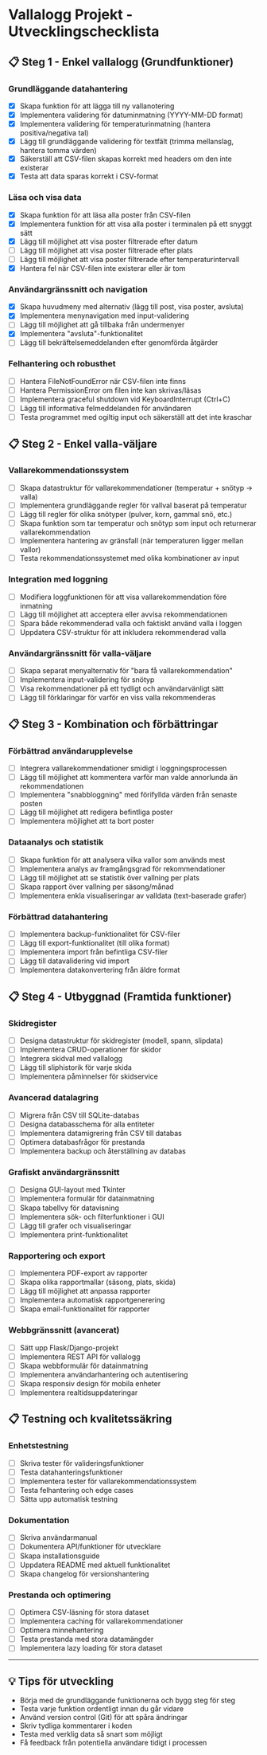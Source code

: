 # Vallalogg Projekt - Utvecklingschecklista

## 📋 Steg 1 - Enkel vallalogg (Grundfunktioner)

### Grundläggande datahantering
- [x] Skapa funktion för att lägga till ny vallanotering
- [x] Implementera validering för datuminmatning (YYYY-MM-DD format)
- [x] Implementera validering för temperaturinmatning (hantera positiva/negativa tal)
- [x] Lägg till grundläggande validering för textfält (trimma mellanslag, hantera tomma värden)
- [x] Säkerställ att CSV-filen skapas korrekt med headers om den inte existerar
- [x] Testa att data sparas korrekt i CSV-format

### Läsa och visa data
- [x] Skapa funktion för att läsa alla poster från CSV-filen
- [x] Implementera funktion för att visa alla poster i terminalen på ett snyggt sätt
- [x] Lägg till möjlighet att visa poster filtrerade efter datum
- [ ] Lägg till möjlighet att visa poster filtrerade efter plats
- [ ] Lägg till möjlighet att visa poster filtrerade efter temperaturintervall
- [x] Hantera fel när CSV-filen inte existerar eller är tom

### Användargränssnitt och navigation
- [x] Skapa huvudmeny med alternativ (lägg till post, visa poster, avsluta)
- [x] Implementera menynavigation med input-validering
- [ ] Lägg till möjlighet att gå tillbaka från undermenyer
- [x] Implementera "avsluta"-funktionalitet
- [ ] Lägg till bekräftelsemeddelanden efter genomförda åtgärder

### Felhantering och robusthet
- [ ] Hantera FileNotFoundError när CSV-filen inte finns
- [ ] Hantera PermissionError om filen inte kan skrivas/läsas
- [ ] Implementera graceful shutdown vid KeyboardInterrupt (Ctrl+C)
- [ ] Lägg till informativa felmeddelanden för användaren
- [ ] Testa programmet med ogiltig input och säkerställ att det inte kraschar

## 📋 Steg 2 - Enkel valla-väljare

### Vallarekommendationssystem
- [ ] Skapa datastruktur för vallarekommendationer (temperatur + snötyp → valla)
- [ ] Implementera grundläggande regler för vallval baserat på temperatur
- [ ] Lägg till regler för olika snötyper (pulver, korn, gammal snö, etc.)
- [ ] Skapa funktion som tar temperatur och snötyp som input och returnerar vallarekommendation
- [ ] Implementera hantering av gränsfall (när temperaturen ligger mellan vallor)
- [ ] Testa rekommendationssystemet med olika kombinationer av input

### Integration med loggning
- [ ] Modifiera loggfunktionen för att visa vallarekommendation före inmatning
- [ ] Lägg till möjlighet att acceptera eller avvisa rekommendationen
- [ ] Spara både rekommenderad valla och faktiskt använd valla i loggen
- [ ] Uppdatera CSV-struktur för att inkludera rekommenderad valla

### Användargränssnitt för valla-väljare
- [ ] Skapa separat menyalternativ för "bara få vallarekommendation"
- [ ] Implementera input-validering för snötyp
- [ ] Visa rekommendationer på ett tydligt och användarvänligt sätt
- [ ] Lägg till förklaringar för varför en viss valla rekommenderas

## 📋 Steg 3 - Kombination och förbättringar

### Förbättrad användarupplevelse
- [ ] Integrera vallarekommendationer smidigt i loggningsprocessen
- [ ] Lägg till möjlighet att kommentera varför man valde annorlunda än rekommendationen
- [ ] Implementera "snabbloggning" med förifyllda värden från senaste posten
- [ ] Lägg till möjlighet att redigera befintliga poster
- [ ] Implementera möjlighet att ta bort poster

### Dataanalys och statistik
- [ ] Skapa funktion för att analysera vilka vallor som används mest
- [ ] Implementera analys av framgångsgrad för rekommendationer
- [ ] Lägg till möjlighet att se statistik över vallning per plats
- [ ] Skapa rapport över vallning per säsong/månad
- [ ] Implementera enkla visualiseringar av valldata (text-baserade grafer)

### Förbättrad datahantering
- [ ] Implementera backup-funktionalitet för CSV-filer
- [ ] Lägg till export-funktionalitet (till olika format)
- [ ] Implementera import från befintliga CSV-filer
- [ ] Lägg till datavalidering vid import
- [ ] Implementera datakonvertering från äldre format

## 📋 Steg 4 - Utbyggnad (Framtida funktioner)

### Skidregister
- [ ] Designa datastruktur för skidregister (modell, spann, slipdata)
- [ ] Implementera CRUD-operationer för skidor
- [ ] Integrera skidval med vallalogg
- [ ] Lägg till sliphistorik för varje skida
- [ ] Implementera påminnelser för skidservice

### Avancerad datalagring
- [ ] Migrera från CSV till SQLite-databas
- [ ] Designa databasschema för alla entiteter
- [ ] Implementera datamigrering från CSV till databas
- [ ] Optimera databasfrågor för prestanda
- [ ] Implementera backup och återställning av databas

### Grafiskt användargränssnitt
- [ ] Designa GUI-layout med Tkinter
- [ ] Implementera formulär för datainmatning
- [ ] Skapa tabellvy för datavisning
- [ ] Implementera sök- och filterfunktioner i GUI
- [ ] Lägg till grafer och visualiseringar
- [ ] Implementera print-funktionalitet

### Rapportering och export
- [ ] Implementera PDF-export av rapporter
- [ ] Skapa olika rapportmallar (säsong, plats, skida)
- [ ] Lägg till möjlighet att anpassa rapporter
- [ ] Implementera automatisk rapportgenerering
- [ ] Skapa email-funktionalitet för rapporter

### Webbgränssnitt (avancerat)
- [ ] Sätt upp Flask/Django-projekt
- [ ] Implementera REST API för vallalogg
- [ ] Skapa webbformulär för datainmatning
- [ ] Implementera användarhantering och autentisering
- [ ] Skapa responsiv design för mobila enheter
- [ ] Implementera realtidsuppdateringar

## 📋 Testning och kvalitetssäkring

### Enhetstestning
- [ ] Skriva tester för valideringsfunktioner
- [ ] Testa datahanteringsfunktioner
- [ ] Implementera tester för vallarekommendationssystem
- [ ] Testa felhantering och edge cases
- [ ] Sätta upp automatisk testning

### Dokumentation
- [ ] Skriva användarmanual
- [ ] Dokumentera API/funktioner för utvecklare
- [ ] Skapa installationsguide
- [ ] Uppdatera README med aktuell funktionalitet
- [ ] Skapa changelog för versionshantering

### Prestanda och optimering
- [ ] Optimera CSV-läsning för stora dataset
- [ ] Implementera caching för vallarekommendationer
- [ ] Optimera minnehantering
- [ ] Testa prestanda med stora datamängder
- [ ] Implementera lazy loading för stora dataset

---

## 💡 Tips för utveckling

- Börja med de grundläggande funktionerna och bygg steg för steg
- Testa varje funktion ordentligt innan du går vidare
- Använd version control (Git) för att spåra ändringar
- Skriv tydliga kommentarer i koden
- Testa med verklig data så snart som möjligt
- Få feedback från potentiella användare tidigt i processen